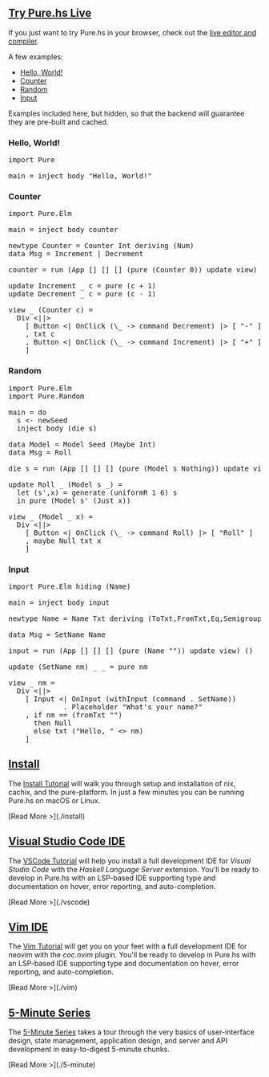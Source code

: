 ## [Try Pure.hs Live](http://try.purehs.org)

If you just want to try Pure.hs in your browser, check out the [live editor and compiler](http://try.purehs.org).

A few examples:

* [Hello, World!](http://try.purehs.org/1651478635519918182)
* [Counter](http://try.purehs.org/7462221264703780747)
* [Random](http://try.purehs.org/10206365626509647436)
* [Input](http://try.purehs.org/15558941103806201411)

<div class="hide">

Examples included here, but hidden, so that the backend will guarantee they are pre-built and cached.

### Hello, World!
<pre data-try>
import Pure

main = inject body "Hello, World!"
</pre>

### Counter
<pre data-try>
import Pure.Elm

main = inject body counter

newtype Counter = Counter Int deriving (Num)
data Msg = Increment | Decrement

counter = run (App [] [] [] (pure (Counter 0)) update view) ()

update Increment _ c = pure (c + 1)
update Decrement _ c = pure (c - 1)

view _ (Counter c) =
  Div <||>
    [ Button <| OnClick (\_ -> command Decrement) |> [ "-" ]
    , txt c
    , Button <| OnClick (\_ -> command Increment) |> [ "+" ]
    ]
</pre>


### Random
<pre data-try>
import Pure.Elm
import Pure.Random

main = do
  s <- newSeed
  inject body (die s)

data Model = Model Seed (Maybe Int)
data Msg = Roll

die s = run (App [] [] [] (pure (Model s Nothing)) update view) ()

update Roll _ (Model s _) =
  let (s',x) = generate (uniformR 1 6) s
  in pure (Model s' (Just x))

view _ (Model _ x) =
  Div <||>
    [ Button <| OnClick (\_ -> command Roll) |> [ "Roll" ]
    , maybe Null txt x
    ]
</pre>

### Input
<pre data-try>
import Pure.Elm hiding (Name)

main = inject body input

newtype Name = Name Txt deriving (ToTxt,FromTxt,Eq,Semigroup)

data Msg = SetName Name

input = run (App [] [] [] (pure (Name "")) update view) ()

update (SetName nm) _ _ = pure nm

view _ nm =
  Div <||>
    [ Input <| OnInput (withInput (command . SetName)) 
             . Placeholder "What's your name?"
    , if nm == (fromTxt "") 
      then Null 
      else txt ("Hello, " <> nm)
    ]
</pre>
</div>

## [Install](./install)

The [Install Tutorial](./install) will walk you through setup and installation of nix, cachix, and the pure-platform. In just a few minutes you can be running Pure.hs on macOS or Linux.

<div class="more">
[Read More >](./install)
</div>

## [Visual Studio Code IDE](./vscode)

The [VSCode Tutorial](./vscode) will help you install a full development IDE for *Visual Studio Code* with the *Haskell Language Server* extension. You'll be ready to develop in Pure.hs with an LSP-based IDE supporting type and documentation on hover, error reporting, and auto-completion.

<div class="more">
[Read More >](./vscode)
</div>

## [Vim IDE](./vim)

The [Vim Tutorial](./vim) will get you on your feet with a full development IDE for neovim with the *coc.nvim* plugin. You'll be ready to develop in Pure.hs with an LSP-based IDE supporting type and documentation on hover, error reporting, and auto-completion.

<div class="more">
[Read More >](./vim)
</div>

## [5-Minute Series](./5-minute)

The [5-Minute Series](./5-minute) takes a tour through the very basics of user-interface design, state management, application design, and server and API development in easy-to-digest 5-minute chunks.

<div class="more">
[Read More >](./5-minute)
</div>